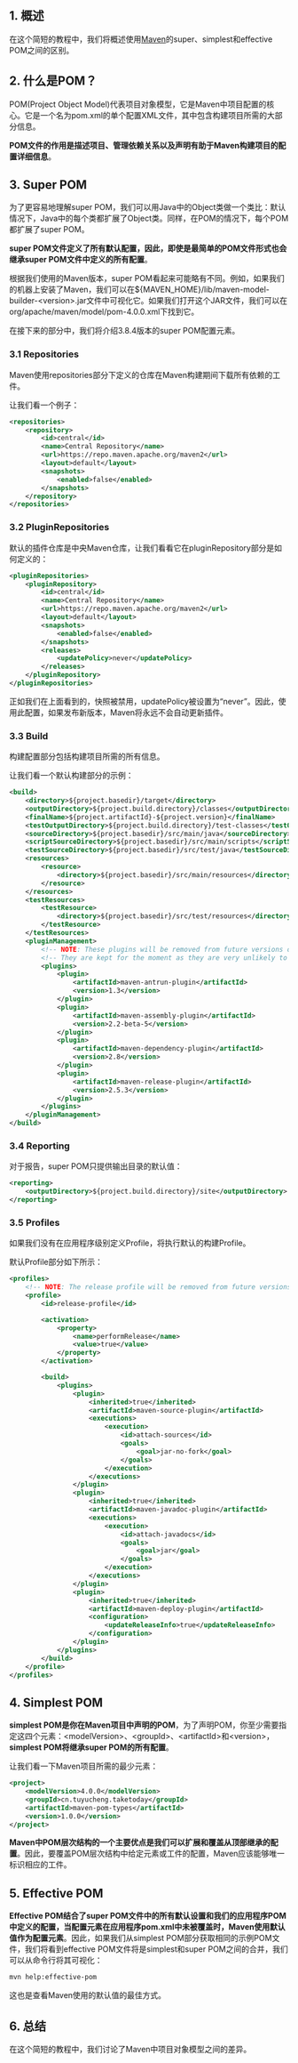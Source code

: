 ## 1. 概述

在这个简短的教程中，我们将概述使用[Maven](https://www.baeldung.com/maven)的super、simplest和effective POM之间的区别。

## 2. 什么是POM？

POM(Project Object Model)代表项目对象模型，它是Maven中项目配置的核心。它是一个名为pom.xml的单个配置XML文件，其中包含构建项目所需的大部分信息。

**POM文件的作用是描述项目、管理依赖关系以及声明有助于Maven构建项目的配置详细信息**。

## 3. Super POM

为了更容易地理解super POM，我们可以用Java中的Object类做一个类比：默认情况下，Java中的每个类都扩展了Object类。同样，在POM的情况下，每个POM都扩展了super POM。

**super POM文件定义了所有默认配置，因此，即使是最简单的POM文件形式也会继承super POM文件中定义的所有配置**。

根据我们使用的Maven版本，super POM看起来可能略有不同。例如，如果我们的机器上安装了Maven，我们可以在${MAVEN_HOME}/lib/maven-model-builder-<version\>.jar文件中可视化它。如果我们打开这个JAR文件，我们可以在org/apache/maven/model/pom-4.0.0.xml下找到它。

在接下来的部分中，我们将介绍3.8.4版本的super POM配置元素。

### 3.1 Repositories

Maven使用repositories部分下定义的仓库在Maven构建期间下载所有依赖的工件。

让我们看一个例子：

```xml
<repositories>
    <repository>
        <id>central</id>
        <name>Central Repository</name>
        <url>https://repo.maven.apache.org/maven2</url>
        <layout>default</layout>
        <snapshots>
            <enabled>false</enabled>
        </snapshots>
    </repository>
</repositories>
```

### 3.2 PluginRepositories

默认的插件仓库是中央Maven仓库，让我们看看它在pluginRepository部分是如何定义的：

```xml
<pluginRepositories>
    <pluginRepository>
        <id>central</id>
        <name>Central Repository</name>
        <url>https://repo.maven.apache.org/maven2</url>
        <layout>default</layout>
        <snapshots>
            <enabled>false</enabled>
        </snapshots>
        <releases>
            <updatePolicy>never</updatePolicy>
        </releases>
    </pluginRepository>
</pluginRepositories>
```

正如我们在上面看到的，快照被禁用，updatePolicy被设置为“never”。因此，使用此配置，如果发布新版本，Maven将永远不会自动更新插件。

### 3.3 Build

构建配置部分包括构建项目所需的所有信息。

让我们看一个默认构建部分的示例：

```xml
<build>
    <directory>${project.basedir}/target</directory>
    <outputDirectory>${project.build.directory}/classes</outputDirectory>
    <finalName>${project.artifactId}-${project.version}</finalName>
    <testOutputDirectory>${project.build.directory}/test-classes</testOutputDirectory>
    <sourceDirectory>${project.basedir}/src/main/java</sourceDirectory>
    <scriptSourceDirectory>${project.basedir}/src/main/scripts</scriptSourceDirectory>
    <testSourceDirectory>${project.basedir}/src/test/java</testSourceDirectory>
    <resources>
        <resource>
            <directory>${project.basedir}/src/main/resources</directory>
        </resource>
    </resources>
    <testResources>
        <testResource>
            <directory>${project.basedir}/src/test/resources</directory>
        </testResource>
    </testResources>
    <pluginManagement>
        <!-- NOTE: These plugins will be removed from future versions of the super POM -->
        <!-- They are kept for the moment as they are very unlikely to conflict with lifecycle mappings (MNG-4453) -->
        <plugins>
            <plugin>
                <artifactId>maven-antrun-plugin</artifactId>
                <version>1.3</version>
            </plugin>
            <plugin>
                <artifactId>maven-assembly-plugin</artifactId>
                <version>2.2-beta-5</version>
            </plugin>
            <plugin>
                <artifactId>maven-dependency-plugin</artifactId>
                <version>2.8</version>
            </plugin>
            <plugin>
                <artifactId>maven-release-plugin</artifactId>
                <version>2.5.3</version>
            </plugin>
        </plugins>
    </pluginManagement>
</build>
```

### 3.4 Reporting

对于报告，super POM只提供输出目录的默认值：

```xml
<reporting>
    <outputDirectory>${project.build.directory}/site</outputDirectory>
</reporting>
```

### 3.5 Profiles

如果我们没有在应用程序级别定义Profile，将执行默认的构建Profile。

默认Profile部分如下所示：

```xml
<profiles>
    <!-- NOTE: The release profile will be removed from future versions of the super POM -->
    <profile>
        <id>release-profile</id>

        <activation>
            <property>
                <name>performRelease</name>
                <value>true</value>
            </property>
        </activation>

        <build>
            <plugins>
                <plugin>
                    <inherited>true</inherited>
                    <artifactId>maven-source-plugin</artifactId>
                    <executions>
                        <execution>
                            <id>attach-sources</id>
                            <goals>
                                <goal>jar-no-fork</goal>
                            </goals>
                        </execution>
                    </executions>
                </plugin>
                <plugin>
                    <inherited>true</inherited>
                    <artifactId>maven-javadoc-plugin</artifactId>
                    <executions>
                        <execution>
                            <id>attach-javadocs</id>
                            <goals>
                                <goal>jar</goal>
                            </goals>
                        </execution>
                    </executions>
                </plugin>
                <plugin>
                    <inherited>true</inherited>
                    <artifactId>maven-deploy-plugin</artifactId>
                    <configuration>
                        <updateReleaseInfo>true</updateReleaseInfo>
                    </configuration>
                </plugin>
            </plugins>
        </build>
    </profile>
</profiles>
```

## 4. Simplest POM

**simplest POM是你在Maven项目中声明的POM**，为了声明POM，你至少需要指定这四个元素：<modelVersion\>、<groupId\>、<artifactId\>和<version\>，**simplest POM将继承super POM的所有配置**。

让我们看一下Maven项目所需的最少元素：

```xml
<project>
    <modelVersion>4.0.0</modelVersion>
    <groupId>cn.tuyucheng.taketoday</groupId>
    <artifactId>maven-pom-types</artifactId>
    <version>1.0.0</version>
</project>
```

**Maven中POM层次结构的一个主要优点是我们可以扩展和覆盖从顶部继承的配置**。因此，要覆盖POM层次结构中给定元素或工件的配置，Maven应该能够唯一标识相应的工件。

## 5. Effective POM

**Effective POM结合了super POM文件中的所有默认设置和我们的应用程序POM中定义的配置，当配置元素在应用程序pom.xml中未被覆盖时，Maven使用默认值作为配置元素**。因此，如果我们从simplest POM部分获取相同的示例POM文件，我们将看到effective POM文件将是simplest和super POM之间的合并，我们可以从命令行将其可视化：

```bash
mvn help:effective-pom
```

这也是查看Maven使用的默认值的最佳方式。

## 6. 总结

 在这个简短的教程中，我们讨论了Maven中项目对象模型之间的差异。